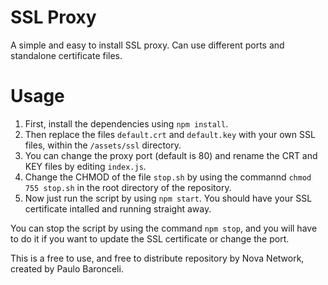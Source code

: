 # SSL Proxy
A simple and easy to install SSL proxy. Can use different ports and standalone certificate files.

# Usage
1) First, install the dependencies using ```npm install```.
2) Then replace the files ```default.crt``` and ```default.key``` with your own SSL files, within the ```/assets/ssl``` directory.
3) You can change the proxy port (default is 80) and rename the CRT and KEY files by editing ```index.js```.
4) Change the CHMOD of the file ```stop.sh``` by using the commannd ```chmod 755 stop.sh``` in the root directory of the repository.
5) Now just run the script by using ```npm start```. You should have your SSL certificate intalled and running straight away.

You can stop the script by using the command ```npm stop```, and you will have to do it if you want to update the SSL certificate or change the port.

This is a free to use, and free to distribute repository by Nova Network, created by Paulo Baronceli.
